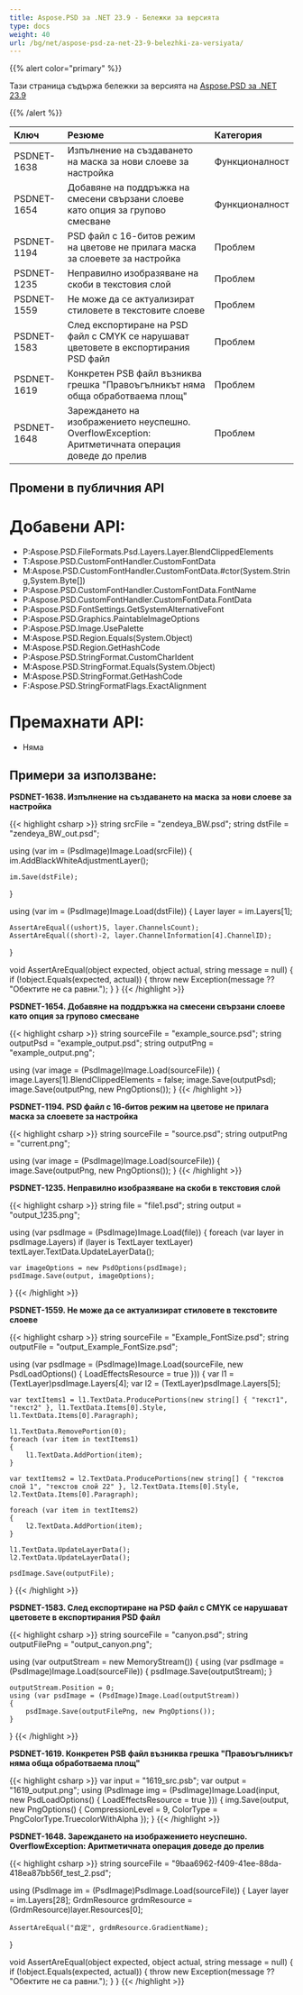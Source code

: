 ```yaml
---
title: Aspose.PSD за .NET 23.9 - Бележки за версията
type: docs
weight: 40
url: /bg/net/aspose-psd-za-net-23-9-belezhki-za-versiyata/
---
```


{{% alert color="primary" %}}

Тази страница съдържа бележки за версията на [Aspose.PSD за .NET 23.9](https://www.nuget.org/packages/Aspose.PSD/)

{{% /alert %}}

| **Ключ**     | **Резюме**                                                                                                                | **Категория** |
|:------------|:---------------------------------------------------------------------------------------------------------------------------|:--------|
| PSDNET-1638 | Изпълнение на създаването на маска за нови слоеве за настройка                                                                   | Функционалност |
| PSDNET-1654 | Добавяне на поддръжка на смесени свързани слоеве като опция за групово смесване                                                               | Функционалност |
| PSDNET-1194 | PSD файл с 16-битов режим на цветове не прилага маска за слоевете за настройка                                                    | Проблем |
| PSDNET-1235 | Неправилно изобразяване на скоби в текстовия слой                                                                          | Проблем |
| PSDNET-1559 | Не може да се актуализират стиловете в текстовите слоеве                                                                                   | Проблем |
| PSDNET-1583 | След експортиране на PSD файл с CMYK се нарушават цветовете в експортирания PSD файл                                                       | Проблем |
| PSDNET-1619 | Конкретен PSB файл възниква грешка "Правоъгълникът няма обща обработваема площ"                                           | Проблем |
| PSDNET-1648 | Зареждането на изображението неуспешно. OverflowException: Аритметичната операция доведе до прелив                                      | Проблем     |


## **Промени в публичния API**
# **Добавени API:**
- P:Aspose.PSD.FileFormats.Psd.Layers.Layer.BlendClippedElements
- T:Aspose.PSD.CustomFontHandler.CustomFontData
- M:Aspose.PSD.CustomFontHandler.CustomFontData.#ctor(System.String,System.Byte[])
- P:Aspose.PSD.CustomFontHandler.CustomFontData.FontName
- P:Aspose.PSD.CustomFontHandler.CustomFontData.FontData
- P:Aspose.PSD.FontSettings.GetSystemAlternativeFont
- P:Aspose.PSD.Graphics.PaintableImageOptions
- P:Aspose.PSD.Image.UsePalette
- M:Aspose.PSD.Region.Equals(System.Object)
- M:Aspose.PSD.Region.GetHashCode
- P:Aspose.PSD.StringFormat.CustomCharIdent
- M:Aspose.PSD.StringFormat.Equals(System.Object)
- M:Aspose.PSD.StringFormat.GetHashCode
- F:Aspose.PSD.StringFormatFlags.ExactAlignment


# **Премахнати API:**
- Няма


## **Примери за използване:**

**PSDNET-1638. Изпълнение на създаването на маска за нови слоеве за настройка**

{{< highlight csharp >}}
string srcFile = "zendeya_BW.psd";
string dstFile = "zendeya_BW_out.psd";

using (var im = (PsdImage)Image.Load(srcFile))
{
    im.AddBlackWhiteAdjustmentLayer();

    im.Save(dstFile);
}

using (var im = (PsdImage)Image.Load(dstFile))
{
    Layer layer = im.Layers[1];

    AssertAreEqual((ushort)5, layer.ChannelsCount);
    AssertAreEqual((short)-2, layer.ChannelInformation[4].ChannelID);
}

void AssertAreEqual(object expected, object actual, string message = null)
{
    if (!object.Equals(expected, actual))
    {
        throw new Exception(message ?? "Обектите не са равни.");
    }
}
{{< /highlight >}}

**PSDNET-1654. Добавяне на поддръжка на смесени свързани слоеве като опция за групово смесване**

{{< highlight csharp >}}
string sourceFile = "example_source.psd";
string outputPsd = "example_output.psd";
string outputPng = "example_output.png";

using (var image = (PsdImage)Image.Load(sourceFile))
{
    image.Layers[1].BlendClippedElements = false;
    image.Save(outputPsd);
    image.Save(outputPng, new PngOptions());
}
{{< /highlight >}}

**PSDNET-1194. PSD файл с 16-битов режим на цветове не прилага маска за слоевете за настройка**

{{< highlight csharp >}}
string sourceFile = "source.psd";
string outputPng = "current.png";

using (var image = (PsdImage)Image.Load(sourceFile))
{
    image.Save(outputPng, new PngOptions());
}
{{< /highlight >}}

**PSDNET-1235. Неправилно изобразяване на скоби в текстовия слой**

{{< highlight csharp >}}
string file = "file1.psd";
string output = "output_1235.png";

using (var psdImage = (PsdImage)Image.Load(file))
{
    foreach (var layer in psdImage.Layers)
    if (layer is TextLayer textLayer)
    textLayer.TextData.UpdateLayerData();

    var imageOptions = new PsdOptions(psdImage);
    psdImage.Save(output, imageOptions);
}
{{< /highlight >}}

**PSDNET-1559. Не може да се актуализират стиловете в текстовите слоеве**

{{< highlight csharp >}}
string sourceFile = "Example_FontSize.psd";
string outputFile = "output_Example_FontSize.psd";

using (var psdImage = (PsdImage)Image.Load(sourceFile, new PsdLoadOptions() { LoadEffectsResource = true }))
{
    var l1 = (TextLayer)psdImage.Layers[4];
    var l2 = (TextLayer)psdImage.Layers[5];

    var textItems1 = l1.TextData.ProducePortions(new string[] { "текст1", "текст2" }, l1.TextData.Items[0].Style, l1.TextData.Items[0].Paragraph);

    l1.TextData.RemovePortion(0);
    foreach (var item in textItems1)
    {
        l1.TextData.AddPortion(item);
    }

    var textItems2 = l2.TextData.ProducePortions(new string[] { "текстов слой 1", "текстов слой 22" }, l2.TextData.Items[0].Style, l2.TextData.Items[0].Paragraph);

    foreach (var item in textItems2)
    {
        l2.TextData.AddPortion(item);
    }

    l1.TextData.UpdateLayerData();
    l2.TextData.UpdateLayerData();

    psdImage.Save(outputFile);
}
{{< /highlight >}}

**PSDNET-1583. След експортиране на PSD файл с CMYK се нарушават цветовете в експортирания PSD файл**

{{< highlight csharp >}}
string sourceFile = "canyon.psd";
string outputFilePng = "output_canyon.png";

using (var outputStream = new MemoryStream())
{
    using (var psdImage = (PsdImage)Image.Load(sourceFile))
    {
        psdImage.Save(outputStream);
    }

    outputStream.Position = 0;
    using (var psdImage = (PsdImage)Image.Load(outputStream))
    {
        psdImage.Save(outputFilePng, new PngOptions());
    }
}
{{< /highlight >}}

**PSDNET-1619. Конкретен PSB файл възниква грешка "Правоъгълникът няма обща обработваема площ"**

{{< highlight csharp >}}
var input = "1619_src.psb";
var output = "1619_output.png";
using (PsdImage img = (PsdImage)Image.Load(input, new PsdLoadOptions() { LoadEffectsResource = true }))
{
    img.Save(output,
    new PngOptions() { CompressionLevel = 9, ColorType = PngColorType.TruecolorWithAlpha });
}
{{< /highlight >}}

**PSDNET-1648. Зареждането на изображението неуспешно. OverflowException: Аритметичната операция доведе до прелив**

{{< highlight csharp >}}
string sourceFile = "9baa6962-f409-41ee-88da-418ea87bb56f_test_2.psd";

using (PsdImage im = (PsdImage)PsdImage.Load(sourceFile))
{
    Layer layer = im.Layers[28];
    GrdmResource grdmResource = (GrdmResource)layer.Resources[0];

    AssertAreEqual("自定", grdmResource.GradientName);
}

void AssertAreEqual(object expected, object actual, string message = null)
{
    if (!object.Equals(expected, actual))
    {
        throw new Exception(message ?? "Обектите не са равни.");
    }
}
{{< /highlight >}}
